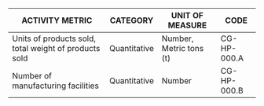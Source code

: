 | ACTIVITY METRIC | CATEGORY | UNIT OF MEASURE | CODE |
|-----------------|----------|------------------|------|
| Units of products sold, total weight of products sold | Quantitative | Number, Metric tons (t) | CG-HP-000.A |
| Number of manufacturing facilities | Quantitative | Number | CG-HP-000.B |